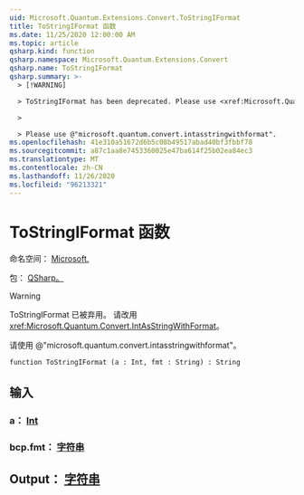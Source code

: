 ```yaml
---
uid: Microsoft.Quantum.Extensions.Convert.ToStringIFormat
title: ToStringIFormat 函数
ms.date: 11/25/2020 12:00:00 AM
ms.topic: article
qsharp.kind: function
qsharp.namespace: Microsoft.Quantum.Extensions.Convert
qsharp.name: ToStringIFormat
qsharp.summary: >-
  > [!WARNING]

  > ToStringIFormat has been deprecated. Please use <xref:Microsoft.Quantum.Convert.IntAsStringWithFormat> instead.

  >

  > Please use @"microsoft.quantum.convert.intasstringwithformat".
ms.openlocfilehash: 41e310a51672d6b5c08b49517abad40bf3fbbf78
ms.sourcegitcommit: a87c1aa8e7453360025e47ba614f25b02ea84ec3
ms.translationtype: MT
ms.contentlocale: zh-CN
ms.lasthandoff: 11/26/2020
ms.locfileid: "96213321"
---
```

# <a name="tostringiformat-function"></a>ToStringIFormat 函数

命名空间： [Microsoft.](xref:Microsoft.Quantum.Extensions.Convert)

包： [QSharp。](https://nuget.org/packages/Microsoft.Quantum.QSharp.Core)


> [!WARNING]
> ToStringIFormat 已被弃用。 请改用 <xref:Microsoft.Quantum.Convert.IntAsStringWithFormat>。
>
> 请使用 @"microsoft.quantum.convert.intasstringwithformat"。



```qsharp
function ToStringIFormat (a : Int, fmt : String) : String
```


## <a name="input"></a>输入

### <a name="a--int"></a>a： [Int](xref:microsoft.quantum.lang-ref.int)




### <a name="fmt--string"></a>bcp.fmt： [字符串](xref:microsoft.quantum.lang-ref.string)





## <a name="output--string"></a>Output： [字符串](xref:microsoft.quantum.lang-ref.string)

